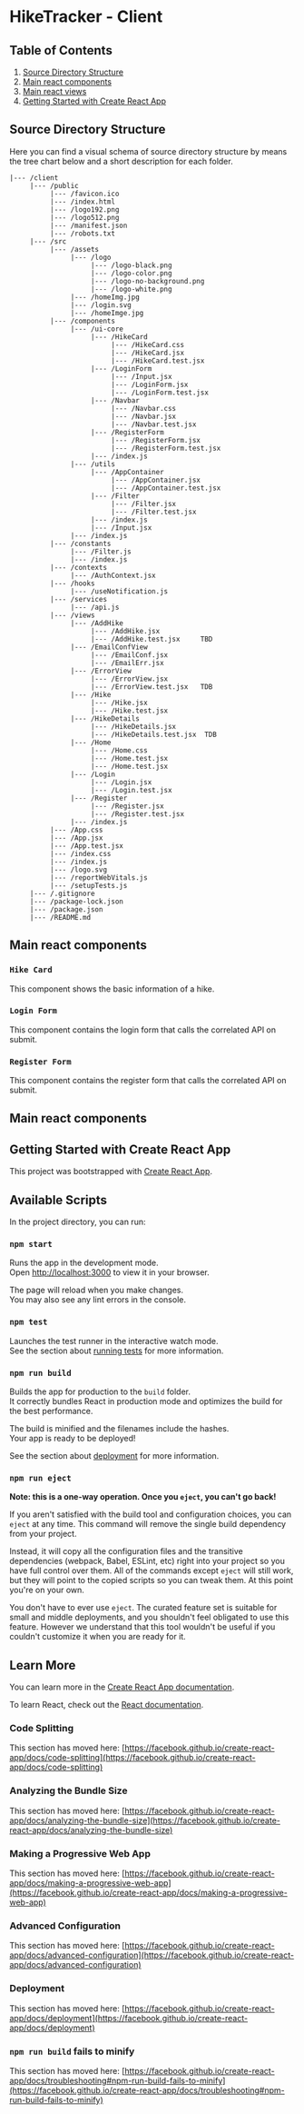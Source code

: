 # HikeTracker - Client

## Table of Contents

1. [Source Directory Structure](#source-directory-structure)
2. [Main react components](#main-react-components)
3. [Main react views](#main-react-views)
4. [Getting Started with Create React App](#getting-started-with-create-react-app)

## Source Directory Structure

Here you can find a visual schema of source directory structure by means the tree chart below and a short description for each folder.

```structure
|--- /client
     |--- /public
          |--- /favicon.ico
          |--- /index.html
          |--- /logo192.png
          |--- /logo512.png
          |--- /manifest.json
          |--- /robots.txt
     |--- /src
          |--- /assets
               |--- /logo
                    |--- /logo-black.png
                    |--- /logo-color.png
                    |--- /logo-no-background.png
                    |--- /logo-white.png
               |--- /homeImg.jpg
               |--- /login.svg
               |--- /homeImge.jpg
          |--- /components
               |--- /ui-core
                    |--- /HikeCard
                         |--- /HikeCard.css
                         |--- /HikeCard.jsx
                         |--- /HikeCard.test.jsx
                    |--- /LoginForm
                         |--- /Input.jsx
                         |--- /LoginForm.jsx
                         |--- /LoginForm.test.jsx
                    |--- /Navbar
                         |--- /Navbar.css
                         |--- /Navbar.jsx
                         |--- /Navbar.test.jsx
                    |--- /RegisterForm
                         |--- /RegisterForm.jsx
                         |--- /RegisterForm.test.jsx
                    |--- /index.js
               |--- /utils
                    |--- /AppContainer
                         |--- /AppContainer.jsx
                         |--- /AppContainer.test.jsx
                    |--- /Filter
                         |--- /Filter.jsx
                         |--- /Filter.test.jsx
                    |--- /index.js
                    |--- /Input.jsx
               |--- /index.js
          |--- /constants
               |--- /Filter.js
               |--- /index.js
          |--- /contexts
               |--- /AuthContext.jsx
          |--- /hooks
               |--- /useNotification.js
          |--- /services
               |--- /api.js
          |--- /views
               |--- /AddHike
                    |--- /AddHike.jsx
                    |--- /AddHike.test.jsx     TBD
               |--- /EmailConfView
                    |--- /EmailConf.jsx
                    |--- /EmailErr.jsx
               |--- /ErrorView
                    |--- /ErrorView.jsx
                    |--- /ErrorView.test.jsx   TDB
               |--- /Hike
                    |--- /Hike.jsx
                    |--- /Hike.test.jsx
               |--- /HikeDetails
                    |--- /HikeDetails.jsx
                    |--- /HikeDetails.test.jsx  TDB
               |--- /Home
                    |--- /Home.css
                    |--- /Home.test.jsx  
                    |--- /Home.test.jsx  
               |--- /Login
                    |--- /Login.jsx
                    |--- /Login.test.jsx
               |--- /Register
                    |--- /Register.jsx
                    |--- /Register.test.jsx
               |--- /index.js
          |--- /App.css
          |--- /App.jsx
          |--- /App.test.jsx
          |--- /index.css
          |--- /index.js
          |--- /logo.svg
          |--- /reportWebVitals.js
          |--- /setupTests.js
     |--- /.gitignore
     |--- /package-lock.json
     |--- /package.json
     |--- /README.md
```

## Main react components

### `Hike Card`

This component shows the basic information of a hike.

### `Login Form`

This component contains the login form that calls the correlated API on submit.

### `Register Form`

This component contains the register form that calls the correlated API on submit.

## Main react components

## Getting Started with Create React App

This project was bootstrapped with [Create React App](https://github.com/facebook/create-react-app).

## Available Scripts

In the project directory, you can run:

### `npm start`

Runs the app in the development mode.\
Open [http://localhost:3000](http://localhost:3000) to view it in your browser.

The page will reload when you make changes.\
You may also see any lint errors in the console.

### `npm test`

Launches the test runner in the interactive watch mode.\
See the section about [running tests](https://facebook.github.io/create-react-app/docs/running-tests) for more information.

### `npm run build`

Builds the app for production to the `build` folder.\
It correctly bundles React in production mode and optimizes the build for the best performance.

The build is minified and the filenames include the hashes.\
Your app is ready to be deployed!

See the section about [deployment](https://facebook.github.io/create-react-app/docs/deployment) for more information.

### `npm run eject`

**Note: this is a one-way operation. Once you `eject`, you can't go back!**

If you aren't satisfied with the build tool and configuration choices, you can `eject` at any time. This command will remove the single build dependency from your project.

Instead, it will copy all the configuration files and the transitive dependencies (webpack, Babel, ESLint, etc) right into your project so you have full control over them. All of the commands except `eject` will still work, but they will point to the copied scripts so you can tweak them. At this point you're on your own.

You don't have to ever use `eject`. The curated feature set is suitable for small and middle deployments, and you shouldn't feel obligated to use this feature. However we understand that this tool wouldn't be useful if you couldn't customize it when you are ready for it.

## Learn More

You can learn more in the [Create React App documentation](https://facebook.github.io/create-react-app/docs/getting-started).

To learn React, check out the [React documentation](https://reactjs.org/).

### Code Splitting

This section has moved here: [https://facebook.github.io/create-react-app/docs/code-splitting](https://facebook.github.io/create-react-app/docs/code-splitting)

### Analyzing the Bundle Size

This section has moved here: [https://facebook.github.io/create-react-app/docs/analyzing-the-bundle-size](https://facebook.github.io/create-react-app/docs/analyzing-the-bundle-size)

### Making a Progressive Web App

This section has moved here: [https://facebook.github.io/create-react-app/docs/making-a-progressive-web-app](https://facebook.github.io/create-react-app/docs/making-a-progressive-web-app)

### Advanced Configuration

This section has moved here: [https://facebook.github.io/create-react-app/docs/advanced-configuration](https://facebook.github.io/create-react-app/docs/advanced-configuration)

### Deployment

This section has moved here: [https://facebook.github.io/create-react-app/docs/deployment](https://facebook.github.io/create-react-app/docs/deployment)

### `npm run build` fails to minify

This section has moved here: [https://facebook.github.io/create-react-app/docs/troubleshooting#npm-run-build-fails-to-minify](https://facebook.github.io/create-react-app/docs/troubleshooting#npm-run-build-fails-to-minify)

